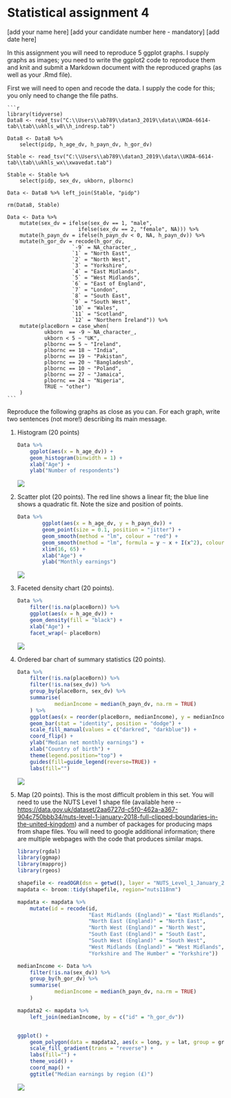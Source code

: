 Statistical assignment 4
================
\[add your name here\] \[add your candidate number here - mandatory\]
\[add date here\]

In this assignment you will need to reproduce 5 ggplot graphs. I supply graphs as images; you need to write the ggplot2 code to reproduce them and knit and submit a Markdown document with the reproduced graphs (as well as your .Rmd file).

First we will need to open and recode the data. I supply the code for this; you only need to change the file paths.

    ```r
    library(tidyverse)
    Data8 <- read_tsv("C:\\Users\\ab789\\datan3_2019\\data\\UKDA-6614-tab\\tab\\ukhls_w8\\h_indresp.tab")

    Data8 <- Data8 %>%
        select(pidp, h_age_dv, h_payn_dv, h_gor_dv)

    Stable <- read_tsv("C:\\Users\\ab789\\datan3_2019\\data\\UKDA-6614-tab\\tab\\ukhls_wx\\xwavedat.tab")

    Stable <- Stable %>%
        select(pidp, sex_dv, ukborn, plbornc)

    Data <- Data8 %>% left_join(Stable, "pidp")

    rm(Data8, Stable)

    Data <- Data %>%
        mutate(sex_dv = ifelse(sex_dv == 1, "male",
                           ifelse(sex_dv == 2, "female", NA))) %>%
        mutate(h_payn_dv = ifelse(h_payn_dv < 0, NA, h_payn_dv)) %>%
        mutate(h_gor_dv = recode(h_gor_dv,
                         `-9` = NA_character_,
                         `1` = "North East",
                         `2` = "North West",
                         `3` = "Yorkshire",
                         `4` = "East Midlands",
                         `5` = "West Midlands",
                         `6` = "East of England",
                         `7` = "London",
                         `8` = "South East",
                         `9` = "South West",
                         `10` = "Wales",
                         `11` = "Scotland",
                         `12` = "Northern Ireland")) %>%
        mutate(placeBorn = case_when(
                ukborn  == -9 ~ NA_character_,
                ukborn < 5 ~ "UK",
                plbornc == 5 ~ "Ireland",
                plbornc == 18 ~ "India",
                plbornc == 19 ~ "Pakistan",
                plbornc == 20 ~ "Bangladesh",
                plbornc == 10 ~ "Poland",
                plbornc == 27 ~ "Jamaica",
                plbornc == 24 ~ "Nigeria",
                TRUE ~ "other")
        )
    ```

Reproduce the following graphs as close as you can. For each graph, write two sentences (not more!) describing its main message.

1.  Histogram (20 points)

    ``` r
    Data %>%
        ggplot(aes(x = h_age_dv)) +
        geom_histogram(binwidth = 1) +
        xlab("Age") +
        ylab("Number of respondents")
    ```

    ![](assignment4solution_files/figure-markdown_github/unnamed-chunk-2-1.png)

2.  Scatter plot (20 points). The red line shows a linear fit; the blue line shows a quadratic fit. Note the size and position of points.

    ``` r
    Data %>% 
            ggplot(aes(x = h_age_dv, y = h_payn_dv)) +
            geom_point(size = 0.1, position = "jitter") +
            geom_smooth(method = "lm", colour = "red") +
            geom_smooth(method = "lm", formula = y ~ x + I(x^2), colour = "blue") +
            xlim(16, 65) +
            xlab("Age") +
            ylab("Monthly earnings")
    ```

    ![](assignment4solution_files/figure-markdown_github/unnamed-chunk-3-1.png)

3.  Faceted density chart (20 points).

    ``` r
    Data %>%
        filter(!is.na(placeBorn)) %>%
        ggplot(aes(x = h_age_dv)) +
        geom_density(fill = "black") +
        xlab("Age") +
        facet_wrap(~ placeBorn)
    ```

    ![](assignment4solution_files/figure-markdown_github/unnamed-chunk-4-1.png)

4.  Ordered bar chart of summary statistics (20 points).

    ``` r
    Data %>%
        filter(!is.na(placeBorn)) %>%
        filter(!is.na(sex_dv)) %>%
        group_by(placeBorn, sex_dv) %>%
        summarise(
                medianIncome = median(h_payn_dv, na.rm = TRUE)
        ) %>%
        ggplot(aes(x = reorder(placeBorn, medianIncome), y = medianIncome, fill = sex_dv)) +
        geom_bar(stat = "identity", position = "dodge") +
        scale_fill_manual(values = c("darkred", "darkblue")) +
        coord_flip() +
        ylab("Median net monthly earnings") +
        xlab("Country of birth") +
        theme(legend.position="top") +
        guides(fill=guide_legend(reverse=TRUE)) +
        labs(fill="")
    ```

    ![](assignment4solution_files/figure-markdown_github/unnamed-chunk-5-1.png)

5.  Map (20 points). This is the most difficult problem in this set. You will need to use the NUTS Level 1 shape file (available here -- <https://data.gov.uk/dataset/2aa6727d-c5f0-462a-a367-904c750bbb34/nuts-level-1-january-2018-full-clipped-boundaries-in-the-united-kingdom>) and a number of packages for producing maps from shape files. You will need to google additional information; there are multiple webpages with the code that produces similar maps.

    ``` r
    library(rgdal)
    library(ggmap)
    library(mapproj)
    library(rgeos)

    shapefile <- readOGR(dsn = getwd(), layer = "NUTS_Level_1_January_2018_Full_Clipped_Boundaries_in_the_United_Kingdom", verbose = FALSE)
    mapdata <- broom::tidy(shapefile, region="nuts118nm")

    mapdata <- mapdata %>%
        mutate(id = recode(id,
                           "East Midlands (England)" = "East Midlands",
                           "North East (England)" = "North East",
                           "North West (England)" = "North West",
                           "South East (England)" = "South East",
                           "South West (England)" = "South West",
                           "West Midlands (England)" = "West Midlands",
                           "Yorkshire and The Humber" = "Yorkshire"))

    medianIncome <- Data %>%
        filter(!is.na(sex_dv)) %>%
        group_by(h_gor_dv) %>%
        summarise(
                medianIncome = median(h_payn_dv, na.rm = TRUE)
        )

    mapdata2 <- mapdata %>%
        left_join(medianIncome, by = c("id" = "h_gor_dv"))


    ggplot() +
        geom_polygon(data = mapdata2, aes(x = long, y = lat, group = group, fill = medianIncome)) +
        scale_fill_gradient(trans = "reverse") +
        labs(fill="") +
        theme_void() +
        coord_map() +
        ggtitle("Median earnings by region (£)")
    ```

    ![](assignment4solution_files/figure-markdown_github/unnamed-chunk-6-1.png)
